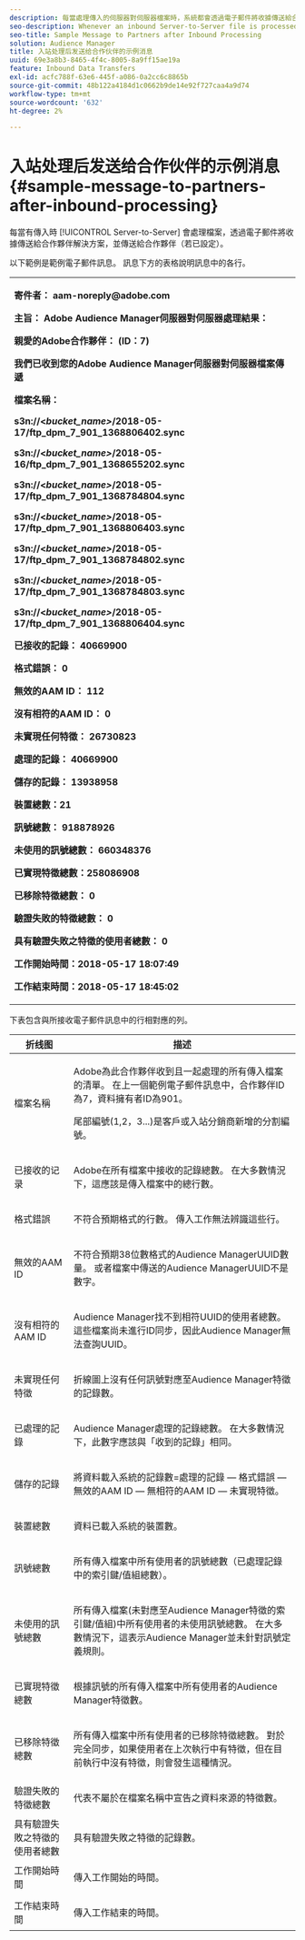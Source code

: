 ```yaml
---
description: 每當處理傳入的伺服器對伺服器檔案時，系統都會透過電子郵件將收據傳送給合作夥伴解決方案，並傳送給合作夥伴（若已設定）。
seo-description: Whenever an inbound Server-to-Server file is processed, a receipt is sent via email to partner solutions and, if configured, to the partner.
seo-title: Sample Message to Partners after Inbound Processing
solution: Audience Manager
title: 入站处理后发送给合作伙伴的示例消息
uuid: 69e3a8b3-8465-4f4c-8005-8a9ff15ae19a
feature: Inbound Data Transfers
exl-id: acfc788f-63e6-445f-a086-0a2cc6c8865b
source-git-commit: 48b122a4184d1c0662b9de14e92f727caa4a9d74
workflow-type: tm+mt
source-wordcount: '632'
ht-degree: 2%

---
```


# 入站处理后发送给合作伙伴的示例消息{#sample-message-to-partners-after-inbound-processing}

每當有傳入時 [!UICONTROL Server-to-Server] 會處理檔案，透過電子郵件將收據傳送給合作夥伴解決方案，並傳送給合作夥伴（若已設定）。

<!-- r_inbound_message.xml -->

以下範例是範例電子郵件訊息。 訊息下方的表格說明訊息中的各行。

<table id="table_F579C2278A044213BFCEF97F3BEC2C0C"> 
 <tbody> 
  <tr> 
   <td colname="col1"> <p> <b>寄件者： aam-noreply@adobe.com </b> </p> <p> <b>主旨： Adobe Audience Manager伺服器對伺服器處理結果：</b> </p> <p> <b>親愛的Adobe合作夥伴： (ID：7)</b> <b></b> </p> <p> <b>我們已收到您的Adobe Audience Manager伺服器對伺服器檔案傳遞</b> </p> <p> <b>檔案名稱：</b> <i></i> </p> <p> <b> s3n://&lt;<i>bucket_name&gt;</i>/2018-05-17/ftp_dpm_7_901_1368806402.sync</b> </p> <p> <b> s3n://&lt;<i>bucket_name&gt;</i>/2018-05-16/ftp_dpm_7_901_1368655202.sync </b> </p> <p> <b>s3n://&lt;<i>bucket_name&gt;</i>/2018-05-17/ftp_dpm_7_901_1368784804.sync </b> </p> <p> <b>s3n://&lt;<i>bucket_name&gt;</i>/2018-05-17/ftp_dpm_7_901_1368806403.sync </b> </p> <p> <b>s3n://&lt;<i>bucket_name&gt;</i>/2018-05-17/ftp_dpm_7_901_1368784802.sync </b> </p> <p> <b>s3n://&lt;<i>bucket_name&gt;</i>/2018-05-17/ftp_dpm_7_901_1368784803.sync </b> </p> <p> <b>s3n://&lt;<i>bucket_name&gt;</i>/2018-05-17/ftp_dpm_7_901_1368806404.sync</b> </p> <p> <b>已接收的記錄： 40669900</b> </p> <p><b>格式錯誤： 0</b> </p> <p> <b>無效的AAM ID： 112 </b> </p> <p> <b>沒有相符的AAM ID： 0 </b> </p> <p> <b>未實現任何特徵： 26730823 </b> </p> <p> <b>處理的記錄： 40669900 </b> </p> <p> <b>儲存的記錄： 13938958 </b> </p> <p> <b>裝置總數：21 </b> </p> <p> <b>訊號總數： 918878926 </b> </p> <p> <b>未使用的訊號總數： 660348376 </b> </p> <p> <b>已實現特徵總數：258086908 </b> </p> <p> <b>已移除特徵總數： 0 </b> </p> <p> <b>驗證失敗的特徵總數： 0 </b> </p> <p> <b>具有驗證失敗之特徵的使用者總數： 0 </b> </p> <p> <b>工作開始時間：2018-05-17 18:07:49 </b> </p> <p> <b>工作結束時間：2018-05-17 18:45:02</b> </p> </td> 
  </tr> 
 </tbody> 
</table>

下表包含與所接收電子郵件訊息中的行相對應的列。

<table id="table_93076D46AC50411395E72B9B987E99BE"> 
 <thead> 
  <tr> 
   <th colname="col1" class="entry"> 折线图 </th> 
   <th colname="col2" class="entry"> 描述 </th> 
  </tr> 
 </thead>
 <tbody> 
  <tr> 
   <td colname="col1"> 檔案名稱 </td> 
   <td colname="col2"> <p>Adobe為此合作夥伴收到且一起處理的所有傳入檔案的清單。 在上一個範例電子郵件訊息中，合作夥伴ID為7，資料擁有者ID為901。 </p> <p>尾部編號(1,2，3...)是客戶或入站分銷商新增的分割編號。 </p> </td> 
  </tr> 
  <tr> 
   <td colname="col1"> 已接收的记录 </td> 
   <td colname="col2"> <p>Adobe在所有檔案中接收的記錄總數。 在大多數情況下，這應該是傳入檔案中的總行數。 </p> </td> 
  </tr> 
  <tr> 
   <td colname="col1"> 格式錯誤 </td> 
   <td colname="col2"> <p>不符合預期格式的行數。 傳入工作無法辨識這些行。 </p> </td> 
  </tr> 
  <tr> 
   <td colname="col1"> 無效的AAM ID </td> 
   <td colname="col2"> <p>不符合預期38位數格式的Audience ManagerUUID數量。 或者檔案中傳送的Audience ManagerUUID不是數字。 </p> </td> 
  </tr> 
  <tr> 
   <td colname="col1"> 沒有相符的AAM ID </td> 
   <td colname="col2"> <p>Audience Manager找不到相符UUID的使用者總數。 這些檔案尚未進行ID同步，因此Audience Manager無法查詢UUID。 </p> </td> 
  </tr> 
  <tr> 
   <td colname="col1"> 未實現任何特徵 </td> 
   <td colname="col2"> <p>折線圖上沒有任何訊號對應至Audience Manager特徵的記錄數。 </p> </td> 
  </tr> 
  <tr> 
   <td colname="col1"> 已處理的記錄 </td> 
   <td colname="col2"> <p>Audience Manager處理的記錄總數。 在大多數情況下，此數字應該與「收到的記錄」相同。 </p> </td> 
  </tr> 
  <tr> 
   <td colname="col1"> 儲存的記錄 </td> 
   <td colname="col2"> <p>將資料載入系統的記錄數=處理的記錄 — 格式錯誤 — 無效的AAM ID — 無相符的AAM ID — 未實現特徵。 </p> </td> 
  </tr> 
  <tr> 
   <td colname="col1"> 裝置總數 </td> 
   <td colname="col2"> <p>資料已載入系統的裝置數。 </p> </td> 
  </tr> 
  <tr> 
   <td colname="col1"> 訊號總數 </td> 
   <td colname="col2"> <p> 所有傳入檔案中所有使用者的訊號總數（已處理記錄中的索引鍵/值組總數）。 </p> </td> 
  </tr> 
  <tr> 
   <td colname="col1"> 未使用的訊號總數 </td> 
   <td colname="col2"> <p>所有傳入檔案(未對應至Audience Manager特徵的索引鍵/值組)中所有使用者的未使用訊號總數。 在大多數情況下，這表示Audience Manager並未針對訊號定義規則。 </p> </td> 
  </tr> 
  <tr> 
   <td colname="col1"> 已實現特徵總數 </td> 
   <td colname="col2"> <p>根據訊號的所有傳入檔案中所有使用者的Audience Manager特徵數。 </p> </td> 
  </tr> 
  <tr> 
   <td colname="col1"> 已移除特徵總數 </td> 
   <td colname="col2"> <p> 所有傳入檔案中所有使用者的已移除特徵總數。 對於完全同步，如果使用者在上次執行中有特徵，但在目前執行中沒有特徵，則會發生這種情況。 </p> </td> 
  </tr> 
  <tr> 
   <td colname="col1"> 驗證失敗的特徵總數 </td> 
   <td colname="col2"> <p>代表不屬於在檔案名稱中宣告之資料來源的特徵數。 </p> </td> 
  </tr> 
  <tr> 
   <td colname="col1"> 具有驗證失敗之特徵的使用者總數 </td> 
   <td colname="col2"> <p>具有驗證失敗之特徵的記錄數。 </p> </td> 
  </tr> 
  <tr> 
   <td colname="col1"> 工作開始時間 </td> 
   <td colname="col2"> <p>傳入工作開始的時間。 </p> </td> 
  </tr> 
  <tr> 
   <td colname="col1"> 工作結束時間 </td> 
   <td colname="col2"> <p>傳入工作結束的時間。 </p> </td> 
  </tr> 
 </tbody> 
</table>
